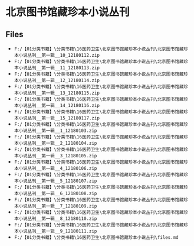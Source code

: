 # 北京图书馆藏珍本小说丛刊

## Files

- `F:/【01分类书籍】\分类书籍\16医药卫生\北京图书馆藏珍本小说丛刊\北京图书馆藏珍本小说丛刊__第一辑__10_12180112.zip`
- `F:/【01分类书籍】\分类书籍\16医药卫生\北京图书馆藏珍本小说丛刊\北京图书馆藏珍本小说丛刊__第一辑__11_12180113.zip`
- `F:/【01分类书籍】\分类书籍\16医药卫生\北京图书馆藏珍本小说丛刊\北京图书馆藏珍本小说丛刊__第一辑__12_12180114.zip`
- `F:/【01分类书籍】\分类书籍\16医药卫生\北京图书馆藏珍本小说丛刊\北京图书馆藏珍本小说丛刊__第一辑__13_12180115.zip`
- `F:/【01分类书籍】\分类书籍\16医药卫生\北京图书馆藏珍本小说丛刊\北京图书馆藏珍本小说丛刊__第一辑__14_12180116.zip`
- `F:/【01分类书籍】\分类书籍\16医药卫生\北京图书馆藏珍本小说丛刊\北京图书馆藏珍本小说丛刊__第一辑__15_12180117.zip`
- `F:/【01分类书籍】\分类书籍\16医药卫生\北京图书馆藏珍本小说丛刊\北京图书馆藏珍本小说丛刊__第一辑__1_12180103.zip`
- `F:/【01分类书籍】\分类书籍\16医药卫生\北京图书馆藏珍本小说丛刊\北京图书馆藏珍本小说丛刊__第一辑__2_12180104.zip`
- `F:/【01分类书籍】\分类书籍\16医药卫生\北京图书馆藏珍本小说丛刊\北京图书馆藏珍本小说丛刊__第一辑__3_12180105.zip`
- `F:/【01分类书籍】\分类书籍\16医药卫生\北京图书馆藏珍本小说丛刊\北京图书馆藏珍本小说丛刊__第一辑__4_12180106.zip`
- `F:/【01分类书籍】\分类书籍\16医药卫生\北京图书馆藏珍本小说丛刊\北京图书馆藏珍本小说丛刊__第一辑__5_12180107.zip`
- `F:/【01分类书籍】\分类书籍\16医药卫生\北京图书馆藏珍本小说丛刊\北京图书馆藏珍本小说丛刊__第一辑__6_12180108.zip`
- `F:/【01分类书籍】\分类书籍\16医药卫生\北京图书馆藏珍本小说丛刊\北京图书馆藏珍本小说丛刊__第一辑__7_12180109.zip`
- `F:/【01分类书籍】\分类书籍\16医药卫生\北京图书馆藏珍本小说丛刊\北京图书馆藏珍本小说丛刊__第一辑__8_12180110.zip`
- `F:/【01分类书籍】\分类书籍\16医药卫生\北京图书馆藏珍本小说丛刊\北京图书馆藏珍本小说丛刊__第一辑__9_12180111.zip`
- `F:/【01分类书籍】\分类书籍\16医药卫生\北京图书馆藏珍本小说丛刊\files.md`
